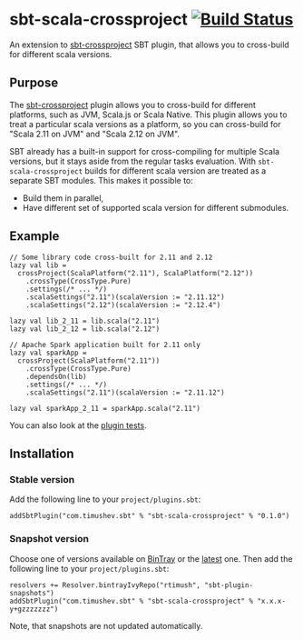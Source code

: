 sbt-scala-crossproject [![Build Status](https://travis-ci.org/rtimush/sbt-scala-crossproject.svg?branch=master)](https://travis-ci.org/rtimush/sbt-scala-crossproject)
==================

An extension to [sbt-crossproject](https://github.com/portable-scala/sbt-crossproject) SBT plugin, that allows you
to cross-build for different scala versions.

Purpose
-------

The [sbt-crossproject](https://github.com/portable-scala/sbt-crossproject) plugin allows
you to cross-build for different platforms, such as JVM, Scala.js or Scala Native. This plugin
allows you to treat a particular scala versions as a platform,
so you can cross-build for "Scala 2.11 on JVM" and "Scala 2.12 on JVM".

SBT already has a built-in support for cross-compiling for multiple Scala versions,
but it stays aside from the regular tasks evaluation. With `sbt-scala-crossproject`
builds for different scala version are treated as a separate SBT modules.
This makes it possible to:

 - Build them in parallel,
 - Have different set of supported scala version for different submodules.

Example
-------

```
// Some library code cross-built for 2.11 and 2.12
lazy val lib =
  crossProject(ScalaPlatform("2.11"), ScalaPlatform("2.12"))
    .crossType(CrossType.Pure)
    .settings(/* ... */)
    .scalaSettings("2.11")(scalaVersion := "2.11.12")
    .scalaSettings("2.12")(scalaVersion := "2.12.4")

lazy val lib_2_11 = lib.scala("2.11")    
lazy val lib_2_12 = lib.scala("2.12")

// Apache Spark application built for 2.11 only
lazy val sparkApp =
  crossProject(ScalaPlatform("2.11"))
    .crossType(CrossType.Pure)
    .dependsOn(lib)
    .settings(/* ... */)
    .scalaSettings("2.11")(scalaVersion := "2.11.12")

lazy val sparkApp_2_11 = sparkApp.scala("2.11")
```
You can also look at the [plugin tests](https://github.com/rtimush/sbt-scala-crossproject/tree/master/src/sbt-test/).

Installation
------------

### Stable version
Add the following line to your `project/plugins.sbt`:

```
addSbtPlugin("com.timushev.sbt" % "sbt-scala-crossproject" % "0.1.0")
```

### Snapshot version
Choose one of versions available on [BinTray](https://bintray.com/rtimush/sbt-plugin-snapshots/sbt-scala-crossproject/view)
or the [latest](https://bintray.com/rtimush/sbt-plugin-snapshots/sbt-scala-crossproject/_latestVersion) one.
Then add the following line to your `project/plugins.sbt`:

```
resolvers += Resolver.bintrayIvyRepo("rtimush", "sbt-plugin-snapshots")
addSbtPlugin("com.timushev.sbt" % "sbt-scala-crossproject" % "x.x.x-y+gzzzzzzz")
```

Note, that snapshots are not updated automatically.